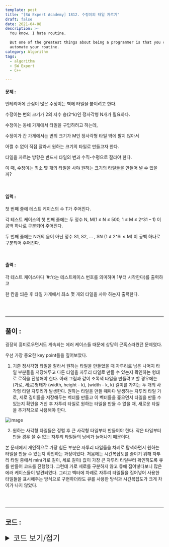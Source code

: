 ```yaml
---
template: post
title: "[SW Expert Academy] 1812. 수정이의 타일 자르기"
draft: false
date: 2021-04-08
description: >-
  You know, I hate routine.

  But one of the greatest things about being a programmer is that you can
  automate your routine.
category: Algorithm
tags:
  - algorithm
  - SW Expert
  - C++

---
```




#### 문제 : 

인테리어에 관심이 많은 수정이는 벽에 타일을 붙이려고 한다.

수정이는 변의 크기가 2의 지수 승(2^k)인 정사각형 N개가 필요하다.

수정이는 동네 가게에서 타일을 구입하려고 하는데,

수정이가 간 가게에서는 변의 크기가 M인 정사각형 타일 밖에 팔지 않아서

어쩔 수 없이 직접 잘라서 원하는 크기의 타일로 만들고자 한다.

타일을 자르는 방향은 반드시 타일의 변과 수직-수평으로 잘라야 한다.

이 때, 수정이는 최소 몇 개의 타일을 사야 원하는 크기의 타일들을 만들어 낼 수 있을까?

<br/>

#### 입력 :

첫 번째 줄에 테스트 케이스의 수 T가 주어진다.

각 테스트 케이스의 첫 번째 줄에는 두 정수 N, M(1 ≤ N ≤ 500, 1 ≤ M ≤ 2^31 – 1) 이 공백 하나로 구분되어 주어진다.

두 번째 줄에는 N개의 음이 아닌 정수 S1, S2, … , SN (1 ≤ 2^Si ≤ M) 이 공백 하나로 구분되어 주어진다.

<br/>

#### 출력 : 

각 테스트 케이스마다 ‘#t’(t는 테스트케이스 번호를 의미하며 1부터 시작한다)를 출력하고

한 칸을 띄운 후 타일 가게에서 최소 몇 개의 타일을 사야 하는지 출력한다.

<br/>

<br/>

___

## 풀이 :

굉장히 흥미로우면서도 계속되는 에러 케이스들 때문에 상당히 곤혹스러웠던 문제였다.

우선 가장 중요한 key point들을 짚어보았다.

1. 기준 정사각형 타일을 잘라서 원하는 타일을 만들었을 때 자투리로 남은 나머지 타일 부분들을 저장해두고 다른 타일을 자투리 타일로 만들 수 있는지 확인하는 형태로 로직을 진행해야 한다. 아래 그림과 같이 초록색 타일을 만들려고 할 경우에는 (가로, 세로)형태가 (width, height - k), (width - k, k) 길이를 가지는 두 개의 사각형 타일 자투리가 발생한다. 원하는 타일을 만들 때마다 발생하는 자투리 타일 가로, 세로 길이들을 저장해두는 벡터를 만들고 이 벡터들을 훑으면서 타일을 만들 수 있는지 확인을 거친 후 자투리 타일로 원하는 타일을 만들 수 없을 때, 새로운 타일을 추가적으로 사용해야 한다.

![image](https://user-images.githubusercontent.com/57346455/118002540-ae84ef00-b382-11eb-8123-ab8cc8d11fbf.png)

2. 원하는 사각형 타일들은 정렬 후 큰 사각형 타일부터 만들어야 한다. 작은 타일부터 만들 경우 쓸 수 없는 자투리 타일들의 낭비가 늘어나기 때문이다.

본 문제에서 개인적으로 가장 힘든 부분은 자투리 타일들을 차례로 탐색하면서 원하는 타일을 만들 수 있는지 확인하는 과정이었다. 처음에는 시간복잡도를 줄이기 위해 자투리 타일 중에서 min(가로 길이, 세로 길이) 값이 가장 큰 자투리 타일부터 확인하도록 큐를 만들어 코드를 진행했다. 그런데 가로 세로를 구분하지 않고 큐에 집어넣다보니 많은 에러 케이스들이 발견되었다. 그리고 벡터에 차례로 자투리 타일들을 집어넣어 사용한 타일들을 표시해주는 방식으로 구현하더라도 큐를 사용한 방식과 시간복잡도가 크게 차이가 나지 않았다.

<br/>

<br/>

---

## 코드 :

<details>
<summary style="cursor:pointer; font-size:1.5rem">
	코드 보기/접기
</summary>

```c++
#include<iostream>
#include<vector>
#include<algorithm>
#include<cmath>
#include<utility>
#include<queue>
 
#define pii pair<int, int>
 
using namespace std;
typedef struct RecNode {
    int width, height;
    bool used;
};
int n, stdsize;
 
int testCase() {
    vector<RecNode> remains;
    vector<int> squarevec;
    int input, tilecnt = 1, t;
    cin >> n >> stdsize;
 
    for (int i = 0; i < n; i++) {
        cin >> input;
        squarevec.push_back(pow(2, input));
    }
    sort(squarevec.begin(), squarevec.end(), greater<int>());
 
    remains.push_back(RecNode{stdsize, stdsize, false});
    for (int k = 0; k < n; k++) {
        int cyclesize = remains.size(), curlength = squarevec[k];
        for (t = 0; t < cyclesize; t++) {
            if (remains[t].used) continue;
            int width = remains[t].width, height = remains[t].height;
            if (width >= curlength && height >= curlength) {
                remains[t].used = true;
                remains.push_back(RecNode{width, height - curlength, false});
                remains.push_back(RecNode{width - curlength, curlength, false});
                break;
            }
        }
        if (t >= cyclesize) {
            tilecnt++;
            remains.push_back(RecNode{stdsize, stdsize - curlength, false});
            remains.push_back(RecNode{stdsize - curlength, curlength, false});
        }
    }
    return tilecnt;
}
 
int main() {
    int tc;
    cin >> tc;
    for (int k = 1; k <= tc; k++)
        cout << '#' << k << ' ' << testCase() << '\n';
    return 0;
}
```

</details>
<br/>

<br/>

